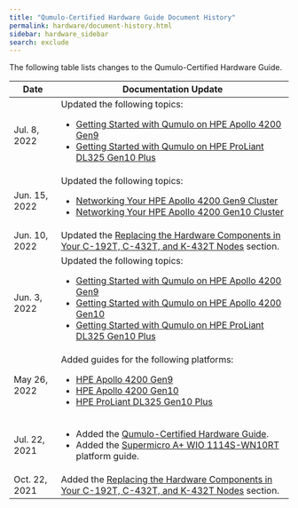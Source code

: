 ```yaml
---
title: "Qumulo-Certified Hardware Guide Document History"
permalink: hardware/document-history.html
sidebar: hardware_sidebar
search: exclude
---
```


The following table lists changes to the Qumulo-Certified Hardware Guide.

<table>
  <thead>
    <tr>
      <th>Date</th>
      <th>Documentation Update</th>
    </tr>
  </thead>
  <tbody>
    <tr>
      <td>Jul. 8, 2022</td>
      <td>Updated the following topics:
         <ul>
           <li><a href="/hardware/hpe-apollo-4200-gen9/getting-started.html">Getting Started with Qumulo on HPE Apollo 4200 Gen9</a></li>
           <li><a href="/hardware/hpe-dl325-gen10-plus/getting-started.html">Getting Started with Qumulo on HPE ProLiant DL325 Gen10 Plus</a></li>
         </ul>
      </td>
    </tr>
    <tr>
      <td>Jun. 15, 2022</td>
      <td>Updated the following topics:
         <ul>
           <li><a href="/hardware/hpe-apollo-4200-gen9/networking-cluster.html">Networking Your HPE Apollo 4200 Gen9 Cluster</a></li>
           <li><a href="/hardware/hpe-apollo-4200-gen10/networking-cluster.html">Networking Your HPE Apollo 4200 Gen10 Cluster</a></li>
         </ul>
      </td>
    </tr>
    <tr>
      <td>Jun. 10, 2022</td>
      <td>Updated the <a href="/hardware/c-192t-c-432t-k-432t/replacing-hardware-components.html">Replacing the Hardware Components in Your C-192T, C-432T, and K-432T Nodes</a> section.</td>
    </tr>
    <tr>
      <td>Jun. 3, 2022</td>
      <td>Updated the following topics:
         <ul>
           <li><a href="/hardware/hpe-apollo-4200-gen9/getting-started.html">Getting Started with Qumulo on HPE Apollo 4200 Gen9</a></li>
           <li><a href="/hardware/hpe-apollo-4200-gen10/getting-started.html">Getting Started with Qumulo on HPE Apollo 4200 Gen10</a></li>
           <li><a href="/hardware/hpe-dl325-gen10-plus/getting-started.html">Getting Started with Qumulo on HPE ProLiant DL325 Gen10 Plus</a></li>
         </ul>
      </td>
    </tr>
    <tr>
      <td>May 26, 2022</td>
      <td>Added guides for the following platforms:
         <ul>
           <li><a href="/hardware/hpe-apollo-4200-gen9/getting-started.html">HPE Apollo 4200 Gen9</a></li>
           <li><a href="/hardware/hpe-apollo-4200-gen10/getting-started.html">HPE Apollo 4200 Gen10</a></li>
           <li><a href="/hardware/hpe-dl325-gen10-plus/getting-started.html">HPE ProLiant DL325 Gen10 Plus</a></li>
         </ul>
      </td>
    </tr>
    <tr>
      <td>Jul. 22, 2021</td>
      <td>
        <ul>
          <li>Added the <a href="/hardware/">Qumulo-Certified Hardware Guide</a>.</li>
          <li>Added the <a href="/hardware/supermicro-a-plus-wio-1114s-wn10rt">Supermicro A+ WIO 1114S-WN10RT</a> platform guide.</li>
        </ul>
      </td>
    </tr>
    <tr>
      <td>Oct. 22, 2021</td>
      <td>Added the <a href="/hardware/c-192t-c-432t-k-432t/replacing-hardware-components.html">Replacing the Hardware Components in Your C-192T, C-432T, and K-432T Nodes</a> section.</td>
    </tr>
  </tbody>
</table>
